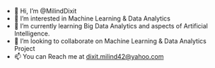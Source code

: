 - 👋 Hi, I’m @MilindDixit
- 👀 I’m interested in Machine Learning & Data Analytics
- 🌱 I’m currently learning Big Data Analytics and aspects of Artificial Intelligence.
- 💞️ I’m looking to collaborate on Machine Learning & Data Analytics Project
- 📫 You can Reach me at  dixit.milind42@yahoo.com

<!---
MilindDixit/MilindDixit is a ✨ special ✨ repository because its `README.md` (this file) appears on your GitHub profile.
You can click the Preview link to take a look at your changes.
--->
